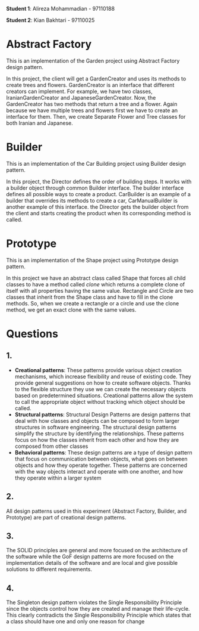 **Student 1**: Alireza Mohammadian - 97110188

**Student 2**: Kian Bakhtari - 97110025

# Abstract Factory
This is an implementation of the Garden project using Abstract Factory design pattern.

In this project, the client will get a GardenCreator and uses its methods to create trees and flowers. GardenCreator is an interface that different creators can implement. For example, we have two classes, IranianGardenCreator and JapaneseGardenCreator. Now, the GardenCreator has two methods that return a tree and a flower. Again because we have multiple trees and flowers first we have to create an interface for them. Then, we create Separate Flower and Tree classes for both Iranian and Japanese.

# Builder
This is an implementation of the Car Building project using Builder design pattern.

In this project, the Director defines the order of building steps. It works with a builder object through common Builder interface. The builder interface defines all possible ways to create a product. CarBuilder is an example of a builder that overrides its methods to create a car, CarManualBuilder is another example of this interface. the  Director gets the builder object from the client and starts creating the product when its corresponding method is called.

# Prototype
This is an implementation of the Shape project using Prototype design pattern.

In this project we have an abstract class called Shape that forces all child classes to have a method called _clone_ which returns a complete clone of itself with all properties having the same value. Rectangle and Circle are two classes that inherit from the Shape class and have to fill in the clone methods. So, when we create a rectangle or a circle and use the clone method, we get an exact clone with the same values.

# Questions

## 1.

* **Creational patterns**: These patterns provide various object creation mechanisms, which increase flexibility and reuse of existing code. They provide general suggestions on how to create software objects. Thanks to the flexible structure they use we can create the necessary objects based on predetermined situations. Creational patterns allow the system to call the appropriate object without tracking which object should be called.
* **Structural patterns**: Structural Design Patterns are design patterns that deal with how classes and objects can be composed to form larger structures in software engineering. The structural design patterns simplify the structure by identifying the relationships. These patterns focus on how the classes inherit from each other and how they are composed from other classes
* **Behavioral patterns**: These design patterns are a type of design pattern that focus on communication between objects, what goes on between objects and how they operate together. These patterns are concerned with the way objects interact and operate with one another, and how they operate within a larger system

## 2.
All design patterns used in this experiment (Abstract Factory, Builder, and Prototype) are part of creational design patterns.

## 3.
The SOLID principles are general and more  focused on the architecture of the software while the GoF design patterns are more focused on the implementation details of the software and are local and give possible solutions to different requirements.

## 4.   
The Singleton design pattern violates the Single Responsibility Principle since the objects control how they are created and manage their life-cycle. This clearly contradicts the Single Responsibility Principle which states that a class should have one and only one reason for change
